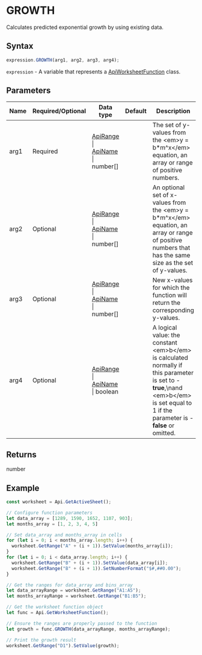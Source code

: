 # GROWTH

Calculates predicted exponential growth by using existing data.

## Syntax

```javascript
expression.GROWTH(arg1, arg2, arg3, arg4);
```

`expression` - A variable that represents a [ApiWorksheetFunction](../ApiWorksheetFunction.md) class.

## Parameters

| **Name** | **Required/Optional** | **Data type** | **Default** | **Description** |
| ------------- | ------------- | ------------- | ------------- | ------------- |
| arg1 | Required | [ApiRange](../../ApiRange/ApiRange.md) \| [ApiName](../../ApiName/ApiName.md) \| number[] |  | The set of y-values from the &lt;em&gt;y = b*m^x&lt;/em&gt; equation, an array or range of positive numbers. |
| arg2 | Optional | [ApiRange](../../ApiRange/ApiRange.md) \| [ApiName](../../ApiName/ApiName.md) \| number[] |  | An optional set of x-values from the &lt;em&gt;y = b*m^x&lt;/em&gt; equation, an array or range of positive numbers that has the same size as the set of y-values. |
| arg3 | Optional | [ApiRange](../../ApiRange/ApiRange.md) \| [ApiName](../../ApiName/ApiName.md) \| number[] |  | New x-values for which the function will return the corresponding y-values. |
| arg4 | Optional | [ApiRange](../../ApiRange/ApiRange.md) \| [ApiName](../../ApiName/ApiName.md) \| boolean |  | A logical value: the constant &lt;em&gt;b&lt;/em&gt; is calculated normally if this parameter is set to -**true**,\nand &lt;em&gt;b&lt;/em&gt; is set equal to 1 if the parameter is -**false** or omitted. |

## Returns

number

## Example



```javascript editor-xlsx
const worksheet = Api.GetActiveSheet();

// Configure function parameters
let data_array = [1289, 1590, 1652, 1107, 903]; 
let months_array = [1, 2, 3, 4, 5]

// Set data_array and months_array in cells
for (let i = 0; i < months_array.length; i++) {
  worksheet.GetRange("A" + (i + 1)).SetValue(months_array[i]);
}
for (let i = 0; i < data_array.length; i++) {
  worksheet.GetRange("B" + (i + 1)).SetValue(data_array[i]);
  worksheet.GetRange("B" + (i + 1)).SetNumberFormat("$#,##0.00");
}

// Get the ranges for data_array and bins_array
let data_arrayRange = worksheet.GetRange("A1:A5");
let months_arrayRange = worksheet.GetRange("B1:B5");

// Get the worksheet function object
let func = Api.GetWorksheetFunction();

// Ensure the ranges are properly passed to the function
let growth = func.GROWTH(data_arrayRange, months_arrayRange);

// Print the growth result
worksheet.GetRange("D1").SetValue(growth);

```
